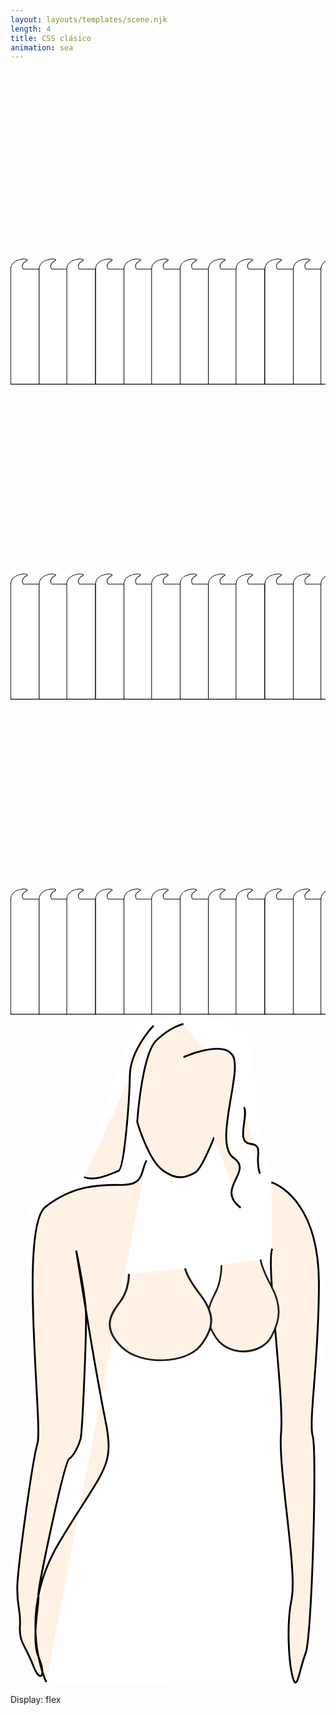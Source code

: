 ```yaml
---
layout: layouts/templates/scene.njk
length: 4
title: CSS clásico
animation: sea
---
```


<svg class="full-sea z-three" xmlns="http://www.w3.org/2000/svg" xml:space="preserve" viewBox="0 0 500 500">
<g class="sea1">
<path d="M254.223 771.155c7.396-3.832-24.8-6.142-25.33 13.336v182.702h45.333V784.488h-25.331s-6.171-7.376 5.328-13.333Z" style="fill:#fff;stroke:#000;stroke-width:1px" transform="translate(-228.482 -469.052)"/><path d="M254.223 771.155c7.396-3.832-24.8-6.142-25.33 13.336v182.702h45.333V784.488h-25.331s-6.171-7.376 5.328-13.333Z" style="fill:#fff;stroke:#000;stroke-width:1px" transform="translate(-93.842 -469.052)"/><path d="M254.223 771.155c7.396-3.832-24.8-6.142-25.33 13.336v182.702h45.333V784.488h-25.331s-6.171-7.376 5.328-13.333Z" style="fill:#fff;stroke:#000;stroke-width:1px" transform="translate(40.178 -469.052)"/><path d="M254.223 771.155c7.396-3.832-24.8-6.142-25.33 13.336v182.702h45.333V784.488h-25.331s-6.171-7.376 5.328-13.333Z" style="fill:#fff;stroke:#000;stroke-width:1px" transform="translate(174.892 -469.052)"/><path d="M254.223 771.155c7.396-3.832-24.8-6.142-25.33 13.336v182.702h45.333V784.488h-25.331s-6.171-7.376 5.328-13.333Z" style="fill:#fff;stroke:#000;stroke-width:1px" transform="translate(-183.406 -469.052)"/><path d="M254.223 771.155c7.396-3.832-24.8-6.142-25.33 13.336v182.702h45.333V784.488h-25.331s-6.171-7.376 5.328-13.333Z" style="fill:#fff;stroke:#000;stroke-width:1px" transform="translate(-48.766 -469.052)"/><path d="M254.223 771.155c7.396-3.832-24.8-6.142-25.33 13.336v182.702h45.333V784.488h-25.331s-6.171-7.376 5.328-13.333Z" style="fill:#fff;stroke:#000;stroke-width:1px" transform="translate(85.254 -469.052)"/><path d="M254.223 771.155c7.396-3.832-24.8-6.142-25.33 13.336v182.702h45.333V784.488h-25.331s-6.171-7.376 5.328-13.333Z" style="fill:#fff;stroke:#000;stroke-width:1px" transform="translate(219.968 -469.052)"/><path d="M254.223 771.155c7.396-3.832-24.8-6.142-25.33 13.336v182.702h45.333V784.488h-25.331s-6.171-7.376 5.328-13.333Z" style="fill:#fff;stroke:#000;stroke-width:1px" transform="translate(-139.561 -469.052)"/><path d="M254.223 771.155c7.396-3.832-24.8-6.142-25.33 13.336v182.702h45.333V784.488h-25.331s-6.171-7.376 5.328-13.333Z" style="fill:#fff;stroke:#000;stroke-width:1px" transform="translate(-4.921 -469.052)"/><path d="M254.223 771.155c7.396-3.832-24.8-6.142-25.33 13.336v182.702h45.333V784.488h-25.331s-6.171-7.376 5.328-13.333Z" style="fill:#fff;stroke:#000;stroke-width:1px" transform="translate(129.099 -469.052)"/><path d="M254.223 771.155c7.396-3.832-24.8-6.142-25.33 13.336v182.702h45.333V784.488h-25.331s-6.171-7.376 5.328-13.333Z" style="fill:#fff;stroke:#000;stroke-width:1px" transform="translate(263.813 -469.052)"/>
</g>
</svg>


<svg class="full-sea z-two" xmlns="http://www.w3.org/2000/svg" xml:space="preserve" viewBox="0 0 500 500">
<g class="sea2">
<path d="M254.223 771.155c7.396-3.832-24.8-6.142-25.33 13.336v182.702h45.333V784.488h-25.331s-6.171-7.376 5.328-13.333Z" style="fill:#fff;stroke:#000;stroke-width:1px" transform="translate(-228.482 -469.052)"/><path d="M254.223 771.155c7.396-3.832-24.8-6.142-25.33 13.336v182.702h45.333V784.488h-25.331s-6.171-7.376 5.328-13.333Z" style="fill:#fff;stroke:#000;stroke-width:1px" transform="translate(-93.842 -469.052)"/><path d="M254.223 771.155c7.396-3.832-24.8-6.142-25.33 13.336v182.702h45.333V784.488h-25.331s-6.171-7.376 5.328-13.333Z" style="fill:#fff;stroke:#000;stroke-width:1px" transform="translate(40.178 -469.052)"/><path d="M254.223 771.155c7.396-3.832-24.8-6.142-25.33 13.336v182.702h45.333V784.488h-25.331s-6.171-7.376 5.328-13.333Z" style="fill:#fff;stroke:#000;stroke-width:1px" transform="translate(174.892 -469.052)"/><path d="M254.223 771.155c7.396-3.832-24.8-6.142-25.33 13.336v182.702h45.333V784.488h-25.331s-6.171-7.376 5.328-13.333Z" style="fill:#fff;stroke:#000;stroke-width:1px" transform="translate(-183.406 -469.052)"/><path d="M254.223 771.155c7.396-3.832-24.8-6.142-25.33 13.336v182.702h45.333V784.488h-25.331s-6.171-7.376 5.328-13.333Z" style="fill:#fff;stroke:#000;stroke-width:1px" transform="translate(-48.766 -469.052)"/><path d="M254.223 771.155c7.396-3.832-24.8-6.142-25.33 13.336v182.702h45.333V784.488h-25.331s-6.171-7.376 5.328-13.333Z" style="fill:#fff;stroke:#000;stroke-width:1px" transform="translate(85.254 -469.052)"/><path d="M254.223 771.155c7.396-3.832-24.8-6.142-25.33 13.336v182.702h45.333V784.488h-25.331s-6.171-7.376 5.328-13.333Z" style="fill:#fff;stroke:#000;stroke-width:1px" transform="translate(219.968 -469.052)"/><path d="M254.223 771.155c7.396-3.832-24.8-6.142-25.33 13.336v182.702h45.333V784.488h-25.331s-6.171-7.376 5.328-13.333Z" style="fill:#fff;stroke:#000;stroke-width:1px" transform="translate(-139.561 -469.052)"/><path d="M254.223 771.155c7.396-3.832-24.8-6.142-25.33 13.336v182.702h45.333V784.488h-25.331s-6.171-7.376 5.328-13.333Z" style="fill:#fff;stroke:#000;stroke-width:1px" transform="translate(-4.921 -469.052)"/><path d="M254.223 771.155c7.396-3.832-24.8-6.142-25.33 13.336v182.702h45.333V784.488h-25.331s-6.171-7.376 5.328-13.333Z" style="fill:#fff;stroke:#000;stroke-width:1px" transform="translate(129.099 -469.052)"/><path d="M254.223 771.155c7.396-3.832-24.8-6.142-25.33 13.336v182.702h45.333V784.488h-25.331s-6.171-7.376 5.328-13.333Z" style="fill:#fff;stroke:#000;stroke-width:1px" transform="translate(263.813 -469.052)"/>
</g>
</svg>

<svg class="full-sea z-one" xmlns="http://www.w3.org/2000/svg" xml:space="preserve" viewBox="0 0 500 500">
<g class="sea3">
<path d="M254.223 771.155c7.396-3.832-24.8-6.142-25.33 13.336v182.702h45.333V784.488h-25.331s-6.171-7.376 5.328-13.333Z" style="fill:#fff;stroke:#000;stroke-width:1px" transform="translate(-228.482 -469.052)"/><path d="M254.223 771.155c7.396-3.832-24.8-6.142-25.33 13.336v182.702h45.333V784.488h-25.331s-6.171-7.376 5.328-13.333Z" style="fill:#fff;stroke:#000;stroke-width:1px" transform="translate(-93.842 -469.052)"/><path d="M254.223 771.155c7.396-3.832-24.8-6.142-25.33 13.336v182.702h45.333V784.488h-25.331s-6.171-7.376 5.328-13.333Z" style="fill:#fff;stroke:#000;stroke-width:1px" transform="translate(40.178 -469.052)"/><path d="M254.223 771.155c7.396-3.832-24.8-6.142-25.33 13.336v182.702h45.333V784.488h-25.331s-6.171-7.376 5.328-13.333Z" style="fill:#fff;stroke:#000;stroke-width:1px" transform="translate(174.892 -469.052)"/><path d="M254.223 771.155c7.396-3.832-24.8-6.142-25.33 13.336v182.702h45.333V784.488h-25.331s-6.171-7.376 5.328-13.333Z" style="fill:#fff;stroke:#000;stroke-width:1px" transform="translate(-183.406 -469.052)"/><path d="M254.223 771.155c7.396-3.832-24.8-6.142-25.33 13.336v182.702h45.333V784.488h-25.331s-6.171-7.376 5.328-13.333Z" style="fill:#fff;stroke:#000;stroke-width:1px" transform="translate(-48.766 -469.052)"/><path d="M254.223 771.155c7.396-3.832-24.8-6.142-25.33 13.336v182.702h45.333V784.488h-25.331s-6.171-7.376 5.328-13.333Z" style="fill:#fff;stroke:#000;stroke-width:1px" transform="translate(85.254 -469.052)"/><path d="M254.223 771.155c7.396-3.832-24.8-6.142-25.33 13.336v182.702h45.333V784.488h-25.331s-6.171-7.376 5.328-13.333Z" style="fill:#fff;stroke:#000;stroke-width:1px" transform="translate(219.968 -469.052)"/><path d="M254.223 771.155c7.396-3.832-24.8-6.142-25.33 13.336v182.702h45.333V784.488h-25.331s-6.171-7.376 5.328-13.333Z" style="fill:#fff;stroke:#000;stroke-width:1px" transform="translate(-139.561 -469.052)"/><path d="M254.223 771.155c7.396-3.832-24.8-6.142-25.33 13.336v182.702h45.333V784.488h-25.331s-6.171-7.376 5.328-13.333Z" style="fill:#fff;stroke:#000;stroke-width:1px" transform="translate(-4.921 -469.052)"/><path d="M254.223 771.155c7.396-3.832-24.8-6.142-25.33 13.336v182.702h45.333V784.488h-25.331s-6.171-7.376 5.328-13.333Z" style="fill:#fff;stroke:#000;stroke-width:1px" transform="translate(129.099 -469.052)"/><path d="M254.223 771.155c7.396-3.832-24.8-6.142-25.33 13.336v182.702h45.333V784.488h-25.331s-6.171-7.376 5.328-13.333Z" style="fill:#fff;stroke:#000;stroke-width:1px" transform="translate(263.813 -469.052)"/>
</g>
</svg>


<svg class="wmn z-two" xmlns="http://www.w3.org/2000/svg" xml:space="preserve" viewBox="0 0 173 368">
<path d="m525.817 511.154 188-2.666s12.956-14.612 15.336-32.667c2.381-18.055 7.5-156.203 4.664-164-2.835-7.797 13.464-138.318-8-163.333-21.463-25.016-30.666-30-30.666-30l-7.998-30.667s-4.313-57.709-7.333-68.667c-3.102-11.255-48.003-28.673-83.721-8.846-13.885 7.707-30.589 102.495-53.724 119.901 0 0-30.852 7.128-31.227 27.61-.375 20.481 5.516 156.039 5.336 159.335-.18 3.297-20.586 120.047-16.664 132 3.922 11.954 25.997 62 25.997 62Z" style="fill:#fff" transform="matrix(.7243 0 0 .72088 -361.66 -.928)"/><path d="M526.484 509.154s-24.101-49.518 10-106.666c34.102-57.149 42.104-56.417 34.667-93.334-7.438-36.916-22-128.666-22-128.666s6.224 30.605 7.232 44.573c1.007 13.968-2.644 94.023-3.899 98.76-1.255 4.737-4.851 12.774-8.664 15.333-3.812 2.56-24.589 101.731-23.366 104.518 1.223 2.787-5.755 33.359.144 46.518 5.899 13.16 1.675 21.553-4.114 6.298s-10.818-17.302-10.002-30.003c.815-12.7-2.594-15.062-1.995-30.664.599-15.601 11.341-95.279 15.333-108.667 3.992-13.388-14.198-164 5.997-180 20.196-16 39.008-16.906 57.336-16.666 18.329.239 14.487-10.266 19.331-18.667M630.484 7.821s-9.646 1.875-20.664 12.667c-11.018 10.791-14.38 62-14.38 62s8.112 28.437 19.047 36.666c10.935 8.23 18.013 5.727 24.666 2 6.654-3.726 20.766-41.82 21.334-46.666.567-4.847-2.209-14.638-1.334-29.334" style="fill:#fff2e4;stroke:#000;stroke-width:1.38px" transform="matrix(.7243 0 0 .72088 -361.66 -.928)"/><path d="M630.487 33.154s29.633-13.554 37.33-1.333c7.698 12.221-14.898 67.333.667 78 15.565 10.667-14.299 22.953 5.333 38M676.482 71.152c3.299 7.45-6.441 26.794 4.671 28.002 11.112 1.209 2.602 9.849 7.331 22.667M607.82 9.154s-17.651 18.144-18 38c-.349 19.857-4.195 71.073-8.672 72.665-4.476 1.591-17.575 8.38-26 4.666M697.151 128.488c8.547 2.877 35.646 18.916 36.002 76 .357 57.083-8.031 106.258-4.666 117.333 3.364 11.076-.604 153.263-5.336 165.333-4.732 12.071-6.349 28.925-9.334 20-2.984-8.924-5.765-39.359-1.333-61.333 4.432-21.974-10.471-99.875-7.997-126.667 2.474-26.791-11.706-130.825-6.67-140" style="fill:#fff2e4;stroke:#000;stroke-width:1.38px" transform="matrix(.7243 0 0 .72088 -361.66 -.928)"/><path d="M633.866 232.627s.42 16.645-7.486 29.4c-7.906 12.755-15.417 27.015 1.336 47.333 16.752 20.318 54.794 17.334 66.667-1.333 11.872-18.667 12.453-33.107-.006-53.336-12.458-20.229-12.909-27.872-12.909-27.872" style="fill:#fff2e4;stroke:#1d1d1d;stroke-width:2.05px" transform="matrix(.4518 0 0 .52327 -170.53 15.377)"/><path d="M633.866 232.627s.42 16.645-7.486 29.4c-7.906 12.755-15.417 27.015 1.336 47.333 16.752 20.318 54.794 17.334 66.667-1.333 11.872-18.667 12.453-33.107-.006-53.336-12.458-20.229-12.909-27.872-12.909-27.872" style="fill:#fff2e4;stroke:#1d1d1d;stroke-width:1.7px" transform="matrix(.64916 0 0 .52327 -346.46 20.24)"/>
</svg>

Display: flex